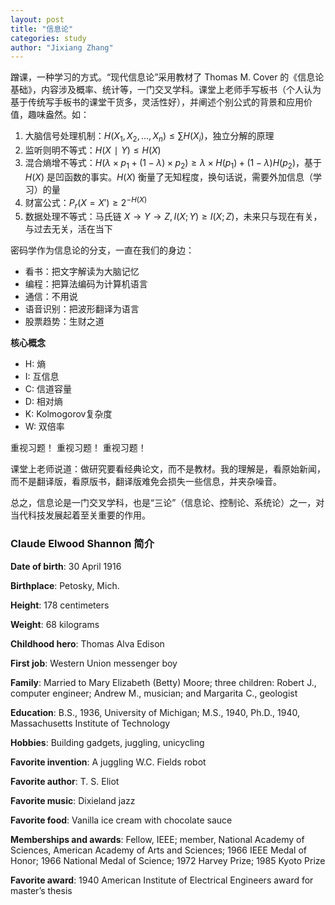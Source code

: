 ```yaml
---
layout: post
title: "信息论"
categories: study
author: "Jixiang Zhang"
---
```


蹭课，一种学习的方式。“现代信息论”采用教材了 Thomas M. Cover 的《信息论基础》，内容涉及概率、统计等，一门交叉学科。课堂上老师手写板书（个人认为基于传统写手板书的课堂干货多，灵活性好），并阐述个别公式的背景和应用价值，趣味盎然。如：

1. 大脑信号处理机制：$H(X_1,X_2,...,X_n) \leq ∑H(X_i)$，独立分解的原理
2. 监听则明不等式：$H(X∣Y) \leq H(X)$
3. 混合熵增不等式：$H(\lambda \times p_1+(1-\lambda) \times p_2) \geq \lambda \times H(p_1)+(1-\lambda)H(p_2)$，基于 $H(X)$ 是凹函数的事实。$H(X)$ 衡量了无知程度，换句话说，需要外加信息（学习）的量
4. 财富公式：$P_r(X=X') \geq 2^{-H(X)}$
5. 数据处理不等式：马氏链 $X \to Y \to Z, I(X;Y) \geq I(X;Z)$，未来只与现在有关，与过去无关，活在当下

密码学作为信息论的分支，一直在我们的身边：

- 看书：把文字解读为大脑记忆
- 编程：把算法编码为计算机语言
- 通信：不用说
- 语音识别：把波形翻译为语言
- 股票趋势：生财之道

**核心概念**

- H: 熵
- I: 互信息
- C: 信道容量
- D: 相对熵
- K: Kolmogorov复杂度
- W: 双倍率

重视习题！
重视习题！
重视习题！

课堂上老师说道：做研究要看经典论文，而不是教材。我的理解是，看原始新闻，而不是翻译版，看原版书，翻译版难免会损失一些信息，并夹杂噪音。

总之，信息论是一门交叉学科，也是“三论”（信息论、控制论、系统论）之一，对当代科技发展起着至关重要的作用。

### Claude Elwood Shannon 简介

**Date of birth**: 30 April 1916

**Birthplace**: Petosky, Mich.

**Height**: 178 centimeters

**Weight**: 68 kilograms

**Childhood hero**: Thomas Alva Edison

**First job**: Western Union messenger boy

**Family**: Married to Mary Elizabeth (Betty) Moore; three children: Robert J., computer engineer; Andrew M., musician; and Margarita C., geologist

**Education**: B.S., 1936, University of Michigan; M.S., 1940, Ph.D., 1940, Massachusetts Institute of Technology

**Hobbies**: Building gadgets, juggling, unicycling

**Favorite invention**: A juggling W.C. Fields robot

**Favorite author**: T. S. Eliot

**Favorite music**: Dixieland jazz

**Favorite food**: Vanilla ice cream with chocolate sauce

**Memberships and awards**: Fellow, IEEE; member, National Academy of Sciences, American Academy of Arts and Sciences; 1966 IEEE Medal of Honor; 1966 National Medal of Science; 1972 Harvey Prize; 1985 Kyoto Prize

**Favorite award**: 1940 American Institute of Electrical Engineers award for master’s thesis

